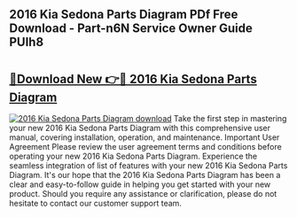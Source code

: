 ## 2016 Kia Sedona Parts Diagram PDf Free Download - Part-n6N Service Owner Guide PUIh8

# <h2><a href="http://dfs4u3i.blite.top/?on=2016+Kia+Sedona+Parts+Diagram">🔗Download New 👉🔴 2016 Kia Sedona Parts Diagram</a></h2>

[![2016 Kia Sedona Parts Diagram download](https://i.imgur.com/lujVjoI.png)](http://dfs4u3i.blite.top/?on=2016+Kia+Sedona+Parts+Diagram)
Take the first step in mastering your new 2016 Kia Sedona Parts Diagram with this comprehensive user manual, covering installation, operation, and maintenance. Important User Agreement Please review the user agreement terms and conditions before operating your new 2016 Kia Sedona Parts Diagram. Experience the seamless integration of list of features with your new 2016 Kia Sedona Parts Diagram. It's our hope that the 2016 Kia Sedona Parts Diagram has been a clear and easy-to-follow guide in helping you get started with your new product. Should you require any assistance or clarification, please do not hesitate to contact our customer support team.
